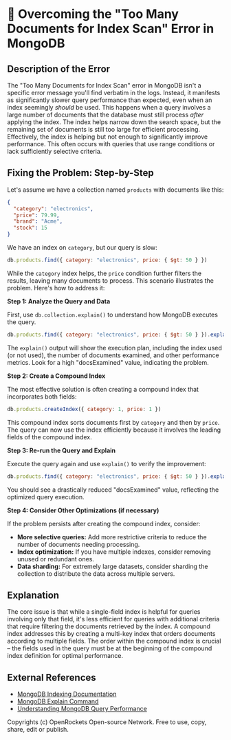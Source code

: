 # 🐞 Overcoming the "Too Many Documents for Index Scan" Error in MongoDB


## Description of the Error

The "Too Many Documents for Index Scan" error in MongoDB isn't a specific error message you'll find verbatim in the logs. Instead, it manifests as significantly slower query performance than expected, even when an index seemingly *should* be used. This happens when a query involves a large number of documents that the database must still process *after* applying the index.  The index helps narrow down the search space, but the remaining set of documents is still too large for efficient processing.  Effectively, the index is helping but not enough to significantly improve performance.  This often occurs with queries that use range conditions or lack sufficiently selective criteria.


## Fixing the Problem: Step-by-Step

Let's assume we have a collection named `products` with documents like this:

```json
{
  "category": "electronics",
  "price": 79.99,
  "brand": "Acme",
  "stock": 15
}
```

We have an index on `category`, but our query is slow:

```javascript
db.products.find({ category: "electronics", price: { $gt: 50 } })
```

While the `category` index helps, the `price` condition further filters the results, leaving many documents to process.  This scenario illustrates the problem.  Here's how to address it:

**Step 1: Analyze the Query and Data**

First, use `db.collection.explain()` to understand how MongoDB executes the query.

```javascript
db.products.find({ category: "electronics", price: { $gt: 50 } }).explain()
```

The `explain()` output will show the execution plan, including the index used (or not used), the number of documents examined, and other performance metrics.  Look for a high "docsExamined" value, indicating the problem.

**Step 2: Create a Compound Index**

The most effective solution is often creating a compound index that incorporates both fields:

```javascript
db.products.createIndex({ category: 1, price: 1 })
```

This compound index sorts documents first by `category` and then by `price`.  The query can now use the index efficiently because it involves the leading fields of the compound index.

**Step 3: Re-run the Query and Explain**

Execute the query again and use `explain()` to verify the improvement:

```javascript
db.products.find({ category: "electronics", price: { $gt: 50 } }).explain()
```

You should see a drastically reduced "docsExamined" value, reflecting the optimized query execution.

**Step 4: Consider Other Optimizations (if necessary)**

If the problem persists after creating the compound index, consider:

* **More selective queries:** Add more restrictive criteria to reduce the number of documents needing processing.
* **Index optimization:** If you have multiple indexes, consider removing unused or redundant ones.
* **Data sharding:** For extremely large datasets, consider sharding the collection to distribute the data across multiple servers.

## Explanation

The core issue is that while a single-field index is helpful for queries involving only that field, it's less efficient for queries with additional criteria that require filtering the documents retrieved by the index. A compound index addresses this by creating a multi-key index that orders documents according to multiple fields. The order within the compound index is crucial – the fields used in the query must be at the beginning of the compound index definition for optimal performance.

## External References

* [MongoDB Indexing Documentation](https://www.mongodb.com/docs/manual/indexes/)
* [MongoDB Explain Command](https://www.mongodb.com/docs/manual/reference/method/db.collection.explain/)
* [Understanding MongoDB Query Performance](https://www.mongodb.com/blog/post/understanding-mongodb-query-performance)


Copyrights (c) OpenRockets Open-source Network. Free to use, copy, share, edit or publish.

